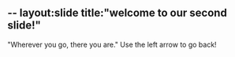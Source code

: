 --
layout:slide
title:"welcome to our second slide!"
--
"Wherever you go, there you are."
Use the left arrow to go back!
